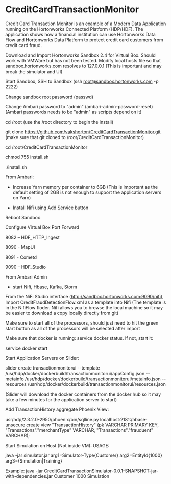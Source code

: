 # CreditCardTransactionMonitor
Credit Card Transaction Monitor is an example of a Modern Data Application running on the Hortonworks Connected Platform (HDP/HDF). The application shows how a financial institution can use Hortonworks Data Flow and Hortonworks Data Platform to protect credit card customers from credit card fraud.

Download and Import Hortonworks Sandbox 2.4 for Virtual Box. Should work with VMWare but has not been tested. Modify local hosts file so that sandbox.hortonworks.com resolves to 127.0.0.1 (This is important and may break the simulator and UI) 

Start Sandbox, SSH to Sandbox (ssh root@sandbox.hortonworks.com -p 2222)

Change sandbox root password (passwd)

Change Ambari password to "admin" (ambari-admin-password-reset) (Ambari passwords needs to be "admin" as scripts depend on it)

cd /root (use the /root directory to begin the install)

git clone https://github.com/vakshorton/CreditCardTransactionMonitor.git (make sure that git cloned to /root/CreditCardTransactionMonitor)

cd /root/CreditCardTransactionMonitor

chmod 755 install.sh 

./install.sh

From Ambari:

- Increase Yarn memory per container to 6GB (This is important as the default setting of 2GB is not enough to support the application servers on Yarn) 

- Install Nifi using Add Service button

Reboot Sandbox

Configure Virtual Box Port Forward

8082 – HDF_HTTP_Ingest

8090 - MapUI

8091 - Cometd

9090 – HDF_Studio

From Ambari Admin 

 - start Nifi, Hbase, Kafka, Storm

From the NiFi Studio interface (http://sandbox.hortonworks.com:9090/nifi), Import CreditFraudDetectionFlow.xml as a template into Nifi (The template is in the NifiFlow floder. Nifi allows you to browse the local machine so it may be easier to download a copy locally directly from git)

Make sure to start all of the processors, should just need to hit the green start button as all of the processors will be selected after import

Make sure that docker is running: service docker status. If not, start it: 

service docker start

Start Application Servers on Slider:

slider create transactionmonitorui --template /usr/hdp/docker/dockerbuild/transactionmonitorui/appConfig.json --metainfo /usr/hdp/docker/dockerbuild/transactionmonitorui/metainfo.json --resources /usr/hdp/docker/dockerbuild/transactionmonitorui/resources.json 

(Slider will download the docker containers from the docker hub so it may take a few minutes for the application server to start)

Add TransactionHistory aggregate Phoenix View:

usr/hdp/2.3.2.0-2950/phoenix/bin/sqlline.py localhost:2181:/hbase-unsecure
create view "TransactionHistory" (pk VARCHAR PRIMARY KEY, "Transactions"."merchantType" VARCHAR, "Transactions"."frauduent" VARCHAR);

Start Simulation on Host (Not inside VM):
USAGE:

java -jar simulator.jar arg1=Simulator-Type{Customer} arg2=EntityId{1000} arg3={Simulation|Training}

Example:
java -jar CreditCardTransactionSimulator-0.0.1-SNAPSHOT-jar-with-dependencies.jar Customer 1000 Simulation
